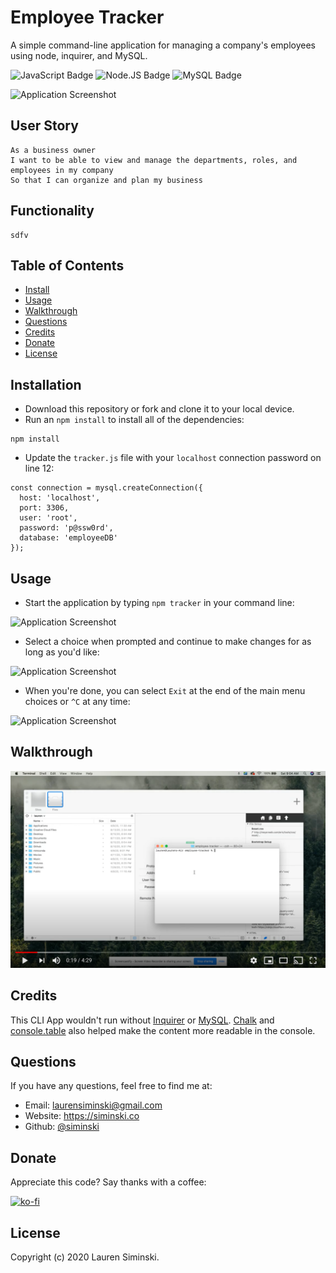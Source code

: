 # Employee Tracker
A simple command-line application for managing a company's employees using node, inquirer, and MySQL.

![JavaScript Badge](https://img.shields.io/badge/-JavaScript-539436) ![Node.JS Badge](https://img.shields.io/badge/-Node.JS-CF1848) ![MySQL Badge](https://img.shields.io/badge/-MySQL-61489C)  

![Application Screenshot](sdvfadfv)


## User Story
```
As a business owner
I want to be able to view and manage the departments, roles, and employees in my company
So that I can organize and plan my business
```


## Functionality
```
sdfv
```


## Table of Contents 
* [Install](#installation)
* [Usage](#usage) 
* [Walkthrough](#walkthrough)   
* [Questions](#questions) 
* [Credits](#credits)
* [Donate](#donate)
* [License](#license) 


## Installation
* Download this repository or fork and clone it to your local device.
* Run an `npm install` to install all of the dependencies:
```
npm install
```
* Update the `tracker.js` file with your `localhost` connection password on line 12:
```
const connection = mysql.createConnection({
  host: 'localhost',
  port: 3306,
  user: 'root',
  password: 'p@ssw0rd',
  database: 'employeeDB'
});
```


## Usage 
* Start the application by typing `npm tracker` in your command line:

![Application Screenshot](sdfvsdfv) 

* Select a choice when prompted and continue to make changes for as long as you'd like:

![Application Screenshot](sdfvsdfv) 

* When you're done, you can select `Exit` at the end of the main menu choices or `^C` at any time:

![Application Screenshot](sdfvsdfv) 


## Walkthrough
[![Walkthrough Video Screenshot](img/video.png)](https://youtu.be/ksIIrCnMJVY)   


## Credits
This CLI App wouldn't run without [Inquirer](https://www.npmjs.com/package/inquirer) or [MySQL](https://www.npmjs.com/package/mysql). [Chalk](https://www.npmjs.com/package/chalk) and [console.table](https://www.npmjs.com/package/console.table) also helped make the content more readable in the console. 


## Questions
If you have any questions, feel free to find me at:
* Email: laurensiminski@gmail.com
* Website: https://siminski.co
* Github: [@siminski](https://github.com/siminski)


## Donate
Appreciate this code? Say thanks with a coffee:

[![ko-fi](https://www.ko-fi.com/img/githubbutton_sm.svg)](https://ko-fi.com/W7W21YVJJ)


## License
Copyright (c) 2020 Lauren Siminski.
